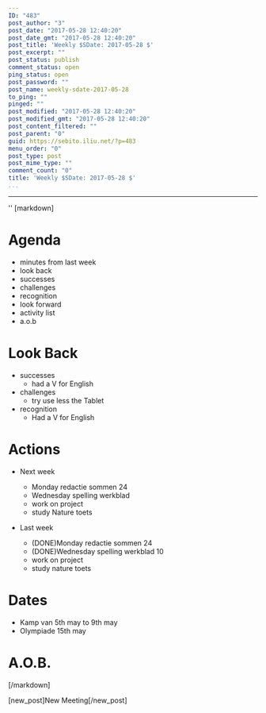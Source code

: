 ```yaml
---
ID: "483"
post_author: "3"
post_date: "2017-05-28 12:40:20"
post_date_gmt: "2017-05-28 12:40:20"
post_title: 'Weekly $SDate: 2017-05-28 $'
post_excerpt: ""
post_status: publish
comment_status: open
ping_status: open
post_password: ""
post_name: weekly-sdate-2017-05-28
to_ping: ""
pinged: ""
post_modified: "2017-05-28 12:40:20"
post_modified_gmt: "2017-05-28 12:40:20"
post_content_filtered: ""
post_parent: "0"
guid: https://sebito.iliu.net/?p=483
menu_order: "0"
post_type: post
post_mime_type: ""
comment_count: "0"
title: 'Weekly $SDate: 2017-05-28 $'
...
```

---

''
[markdown]
# Agenda

- minutes from last week
- look back
- successes
- challenges
- recognition
- look forward
- activity list
- a.o.b

# Look Back

- successes
  - had a V for English
- challenges
  - try use less the Tablet
- recognition
  - Had a V for English

  

 
# Actions

- Next week
  - Monday redactie sommen 24
  - Wednesday spelling werkblad
  - work on project
  - study Nature toets


- Last week
  - (DONE)Monday redactie sommen 24
  - (DONE)Wednesday spelling werkblad 10
  - work on project 
  - study nature toets










# Dates
- Kamp van 5th may to 9th may
- Olympiade 15th may




# A.O.B.



[/markdown]

[new_post]New Meeting[/new_post]
